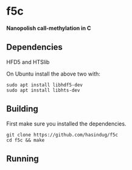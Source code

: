 # f5c

**Nanopolish call-methylation in C**

## Dependencies

HFD5 and HTSlib

On Ubuntu install the above two with:
```
sudo apt install libhdf5-dev
sudo apt install libhts-dev
```

## Building

First make sure you installed the dependencies.

```
git clone https://github.com/hasindug/f5c
cd f5c && make
```


## Running

```

```


